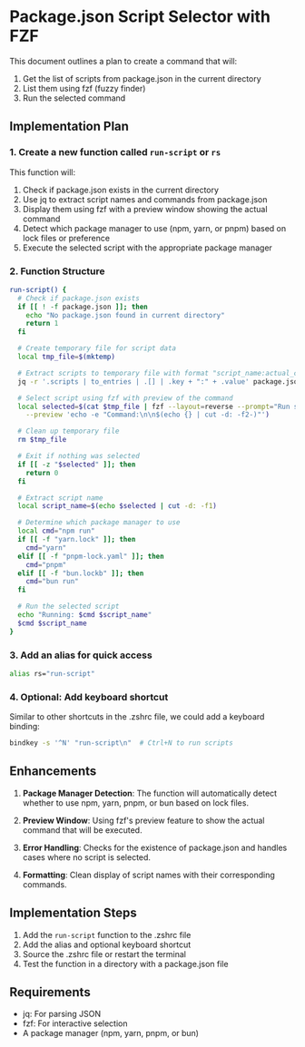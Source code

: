# Package.json Script Selector with FZF

This document outlines a plan to create a command that will:

1. Get the list of scripts from package.json in the current directory
2. List them using fzf (fuzzy finder)
3. Run the selected command

## Implementation Plan

### 1. Create a new function called `run-script` or `rs`

This function will:

1. Check if package.json exists in the current directory
2. Use jq to extract script names and commands from package.json
3. Display them using fzf with a preview window showing the actual command
4. Detect which package manager to use (npm, yarn, or pnpm) based on lock files or preference
5. Execute the selected script with the appropriate package manager

### 2. Function Structure

```bash
run-script() {
  # Check if package.json exists
  if [[ ! -f package.json ]]; then
    echo "No package.json found in current directory"
    return 1
  fi

  # Create temporary file for script data
  local tmp_file=$(mktemp)

  # Extract scripts to temporary file with format "script_name:actual_command"
  jq -r '.scripts | to_entries | .[] | .key + ":" + .value' package.json > $tmp_file

  # Select script using fzf with preview of the command
  local selected=$(cat $tmp_file | fzf --layout=reverse --prompt="Run script: " \
    --preview 'echo -e "Command:\n\n$(echo {} | cut -d: -f2-)"')

  # Clean up temporary file
  rm $tmp_file

  # Exit if nothing was selected
  if [[ -z "$selected" ]]; then
    return 0
  fi

  # Extract script name
  local script_name=$(echo $selected | cut -d: -f1)

  # Determine which package manager to use
  local cmd="npm run"
  if [[ -f "yarn.lock" ]]; then
    cmd="yarn"
  elif [[ -f "pnpm-lock.yaml" ]]; then
    cmd="pnpm"
  elif [[ -f "bun.lockb" ]]; then
    cmd="bun run"
  fi

  # Run the selected script
  echo "Running: $cmd $script_name"
  $cmd $script_name
}
```

### 3. Add an alias for quick access

```bash
alias rs="run-script"
```

### 4. Optional: Add keyboard shortcut

Similar to other shortcuts in the .zshrc file, we could add a keyboard binding:

```bash
bindkey -s '^N' "run-script\n"  # Ctrl+N to run scripts
```

## Enhancements

1. **Package Manager Detection**: The function will automatically detect whether to use npm, yarn, pnpm, or bun based on lock files.

2. **Preview Window**: Using fzf's preview feature to show the actual command that will be executed.

3. **Error Handling**: Checks for the existence of package.json and handles cases where no script is selected.

4. **Formatting**: Clean display of script names with their corresponding commands.

## Implementation Steps

1. Add the `run-script` function to the .zshrc file
2. Add the alias and optional keyboard shortcut
3. Source the .zshrc file or restart the terminal
4. Test the function in a directory with a package.json file

## Requirements

- jq: For parsing JSON
- fzf: For interactive selection
- A package manager (npm, yarn, pnpm, or bun)
